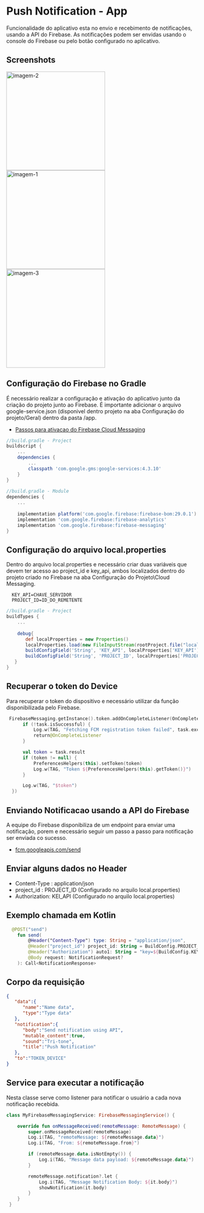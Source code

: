 # Push Notification - App
  
Funcionalidade do aplicativo esta no envio e recebimento de notificações, usando a API do Firebase. As notificações podem ser envidas usando o console do Firebase ou pelo botão configurado no aplicativo.

## Screenshots

<p>
 
 <img src="screenshots/img-2.jpeg" alt="imagem-2" width="260" />
 <img src="screenshots/img-1.jpeg" alt="imagem-1"  width="260"/>
 <img src="screenshots/img-3.jpeg" alt="imagem-3"  width="260"/>
</p>

## Configuração do Firebase no Gradle

É necessário realizar a configuração e ativação do aplicativo junto da criação do projeto junto ao Firebase. É importante adicionar o arquivo 
google-service.json (disponivel dentro projeto na aba Configuração do projeto/Geral) dentro da pasta /app.

- [Passos para ativacao do Firebase Cloud Messaging](https://firebase.google.com/docs/cloud-messaging/?hl=pt-br)

```build.gradle
//build.gradle - Project
buildscript {
    ...
    dependencies {
        ...
        classpath 'com.google.gms:google-services:4.3.10'
    }
}
   
//build.gradle - Module
dependencies {
    ...
    
    implementation platform('com.google.firebase:firebase-bom:29.0.1')
    implementation 'com.google.firebase:firebase-analytics'
    implementation 'com.google.firebase:firebase-messaging'
}
``` 
## Configuração do arquivo local.properties  

Dentro do arquivo local.properties e necessário criar duas variáveis que devem ter acesso ao project_id e key_api, ambos localizados dentro  do projeto criado no Firebase na aba Configuração do Projeto\Cloud Messaging.

```local.properties
  KEY_API=CHAVE_SERVIDOR
  PROJECT_ID=ID_DO_REMETENTE
```
```build.gradle
//build.gradle - Project
buildTypes {
    ...
    
    debug{
       def localProperties = new Properties()
       localProperties.load(new FileInputStream(rootProject.file("local.properties")))
       buildConfigField('String', 'KEY_API', localProperties['KEY_API'])
       buildConfigField('String', 'PROJECT_ID', localProperties['PROJECT_ID'])
   }
}
```
## Recuperar o token do Device

Para recuperar o token do dispositivo e necessário utilizar da função disponibilizada pelo Firebase.

```kotlin
 FirebaseMessaging.getInstance().token.addOnCompleteListener(OnCompleteListener { task ->
      if (!task.isSuccessful) {
          Log.w(TAG, "Fetching FCM registration token failed", task.exception)
          return@OnCompleteListener
      }

      val token = task.result
      if (token != null) {
          PreferencesHelpers(this).setToken(token)
          Log.w(TAG, "Token ${PreferencesHelpers(this).getToken()}")
      }

      Log.w(TAG, "$token")
  })
```
## Enviando Notificacao usando a API do Firebase

A equipe do Firebase disponibiliza de um endpoint para enviar uma notificação, porem e necessário seguir um passo a passo para notificação ser enviada co sucesso.

- [fcm.googleapis.com/send](https://fcm.googleapis.com/fcm/send)

## Enviar alguns dados no Header
- Content-Type : application/json
- project_id : PROJECT_ID (Configurado no arquilo local.properties)
- Authorization: KEI_API (Configurado no arquilo local.properties)

## Exemplo chamada em Kotlin
```kotlin
  @POST("send")
    fun send(
        @Header("Content-Type") type: String = "application/json",
        @Header("project_id") project_id: String = BuildConfig.PROJECT_ID,
        @Header("Authorization") auto1: String = "key=${BuildConfig.KEY_API}",
        @Body request: NotificationRequest?
    ): Call<NotificationResponse>
```
## Corpo da requisição
```JSON
{
   "data":{
      "name":"Name data",
      "type":"Type data"
   },
   "notification":{
      "body":"Send notification using API",
      "mutable_content":true,
      "sound":"Tri-tone",
      "title":"Push Notification"
   },
   "to":"TOKEN_DEVICE"
}
```

## Service para executar a notificação

Nesta classe serve como listener para notificar o usuário a cada nova notificação recebida.

```kotlin
class MyFirebaseMessagingService: FirebaseMessagingService() {

    override fun onMessageReceived(remoteMessage: RemoteMessage) {
        super.onMessageReceived(remoteMessage)
        Log.i(TAG, "remoteMessage: ${remoteMessage.data}")
        Log.i(TAG, "From: ${remoteMessage.from}")

        if (remoteMessage.data.isNotEmpty()) {
            Log.i(TAG, "Message data payload: ${remoteMessage.data}")
        }

        remoteMessage.notification?.let {
            Log.i(TAG, "Message Notification Body: ${it.body}")
            showNotification(it.body)
        }
    }
 }
```
 
